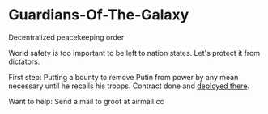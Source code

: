 # Guardians-Of-The-Galaxy
Decentralized peacekeeping order

World safety is too important to be left to nation states.
Let's protect it from dictators.


First step: Putting a bounty to remove Putin from power by any mean necessary until he recalls his troops.
Contract done and [deployed there](https://etherscan.io/address/0xaf5fc45258b5d0af72031ab154bf6dfcfec74b99).

Want to help: Send a mail to groot at airmail.cc
